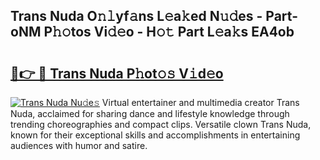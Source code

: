 ## Trans Nuda O𝚗𝚕yf𝚊ns L𝚎a𝚔ed N𝚞𝚍es - Part-oNM P𝚑𝚘tos Vi𝚍𝚎o - H𝚘𝚝 Part L𝚎a𝚔s EA4ob

# <h2><a href="http://kfcr7w.oniu.top/?m=Trans+Nuda">🔗👉 🔴 Trans Nuda P𝚑ot𝚘𝚜 V𝚒d𝚎o</a></h2>

[![Trans Nuda Nu𝚍e𝚜](https://i.imgur.com/0qMVB7G.gif)](http://kfcr7w.oniu.top/?m=Trans+Nuda)
Virtual entertainer and multimedia creator Trans Nuda, acclaimed for sharing dance and lifestyle knowledge through trending choreographies and compact clips. Versatile clown Trans Nuda, known for their exceptional skills and accomplishments in entertaining audiences with humor and satire.  

